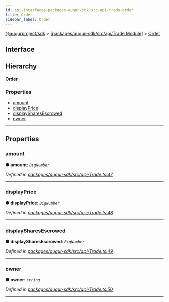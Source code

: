 ```yaml
---
id: api-interfaces-packages-augur-sdk-src-api-trade-order
title: Order
sidebar_label: Order
---
```


[@augurproject/sdk](api-readme.md) > [[packages/augur-sdk/src/api/Trade Module]](api-modules-packages-augur-sdk-src-api-trade-module.md) > [Order](api-interfaces-packages-augur-sdk-src-api-trade-order.md)

## Interface

## Hierarchy

**Order**

### Properties

* [amount](api-interfaces-packages-augur-sdk-src-api-trade-order.md#amount)
* [displayPrice](api-interfaces-packages-augur-sdk-src-api-trade-order.md#displayprice)
* [displaySharesEscrowed](api-interfaces-packages-augur-sdk-src-api-trade-order.md#displaysharesescrowed)
* [owner](api-interfaces-packages-augur-sdk-src-api-trade-order.md#owner)

---

## Properties

<a id="amount"></a>

###  amount

**● amount**: *`BigNumber`*

*Defined in [packages/augur-sdk/src/api/Trade.ts:47](https://github.com/AugurProject/augur/blob/27cf7214d2/packages/augur-sdk/src/api/Trade.ts#L47)*

___
<a id="displayprice"></a>

###  displayPrice

**● displayPrice**: *`BigNumber`*

*Defined in [packages/augur-sdk/src/api/Trade.ts:48](https://github.com/AugurProject/augur/blob/27cf7214d2/packages/augur-sdk/src/api/Trade.ts#L48)*

___
<a id="displaysharesescrowed"></a>

###  displaySharesEscrowed

**● displaySharesEscrowed**: *`BigNumber`*

*Defined in [packages/augur-sdk/src/api/Trade.ts:49](https://github.com/AugurProject/augur/blob/27cf7214d2/packages/augur-sdk/src/api/Trade.ts#L49)*

___
<a id="owner"></a>

###  owner

**● owner**: *`string`*

*Defined in [packages/augur-sdk/src/api/Trade.ts:50](https://github.com/AugurProject/augur/blob/27cf7214d2/packages/augur-sdk/src/api/Trade.ts#L50)*

___

